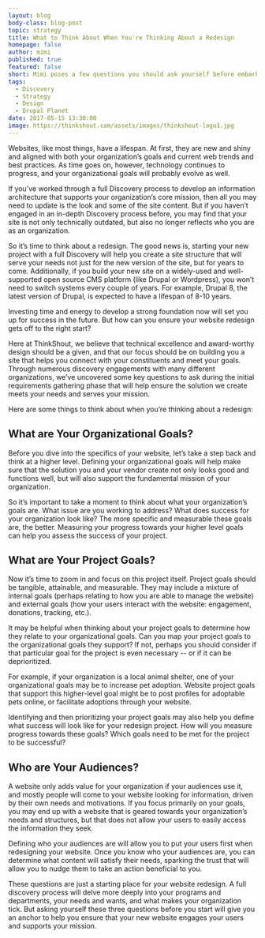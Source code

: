 ```yaml
---
layout: blog
body-class: blog-post
topic: strategy
title: What to Think About When You're Thinking About a Redesign
homepage: false
author: mimi
published: true
featured: false
short: Mimi poses a few questions you should ask yourself before embarking on a website overhaul.
tags:
  - Discovery
  - Strategy
  - Design
  - Drupal Planet
date: 2017-05-15 13:30:00
image: https://thinkshout.com/assets/images/thinkshout-logo1.jpg
---
```


Websites, like most things, have a lifespan. At first, they are new and shiny and aligned with both your organization’s goals and current web trends and best practices. As time goes on, however, technology continues to progress, and your organizational goals will probably evolve as well.

If you’ve worked through a full Discovery process to develop an information architecture that supports your organization’s core mission, then all you may need to update is the look and some of the site content. But if you haven’t engaged in an in-depth Discovery process before, you may find that your site is not only technically outdated, but also no longer reflects who you are as an organization.

So it’s time to think about a redesign. The good news is, starting your new project with a full Discovery will help you create a site structure that will serve your needs not just for the new version of the site, but for years to come. Additionally, if you build your new site on a widely-used and well-supported open source CMS platform (like Drupal or Wordpress), you won’t need to switch systems every couple of years. For example, Drupal 8, the latest version of Drupal, is expected to have a lifespan of 8-10 years.

Investing time and energy to develop a strong foundation now will set you up for success in the future. But how can you ensure your website redesign gets off to the right start?

Here at ThinkShout, we believe that technical excellence and award-worthy design should be a given, and that our focus should be on building you a site that helps you connect with your constituents and meet your goals. Through numerous discovery engagements with many different organizations, we’ve uncovered some key questions to ask during the initial requirements gathering phase that will help ensure the solution we create meets your needs and serves your mission.

Here are some things to think about when you’re thinking about a redesign:

## What are Your Organizational Goals?

Before you dive into the specifics of your website, let’s take a step back and think at a higher level. Defining your organizational goals will help make sure that the solution you and your vendor create not only looks good and functions well, but will also support the fundamental mission of your organization.

So it’s important to take a moment to think about what your organization’s goals are. What issue are you working to address? What does success for your organization look like? The more specific and measurable these goals are, the better. Measuring your progress towards your higher level goals can help you assess the success of your project.

## What are Your Project Goals?

Now it’s time to zoom in and focus on this project itself. Project goals should be tangible, attainable, and measurable. They may include a mixture of internal goals (perhaps relating to how you are able to manage the website) and external goals (how your users interact with the website: engagement, donations, tracking, etc.).

It may be helpful when thinking about your project goals to determine how they relate to your organizational goals. Can you map your project goals to the organizational goals they support? If not, perhaps you should consider if that particular goal for the project is even necessary -- or if it can be deprioritized.

For example, if your organization is a local animal shelter, one of your organizational goals may be to increase pet adoption. Website project goals that support this higher-level goal might be to post profiles for adoptable pets online, or facilitate adoptions through your website.

Identifying and then prioritizing your project goals may also help you define what success will look like for your redesign project. How will you measure progress towards these goals? Which goals need to be met for the project to be successful?

## Who are Your Audiences?

A website only adds value for your organization if your audiences use it, and mostly people will come to your website looking for information, driven by their own needs and motivations. If you focus primarily on your goals, you may end up with a website that is geared towards your organization’s needs and structures, but that does not allow your users to easily access the information they seek.

Defining who your audiences are will allow you to put your users first when redesigning your website. Once you know who your audiences are, you can determine what content will satisfy their needs, sparking the trust that will allow you to nudge them to take an action beneficial to you.

These questions are just a starting place for your website redesign. A full discovery process will delve more deeply into your programs and departments, your needs and wants, and what makes your organization tick. But asking yourself these three questions before you start will give you an anchor to help you ensure that your new website engages your users and supports your mission.
